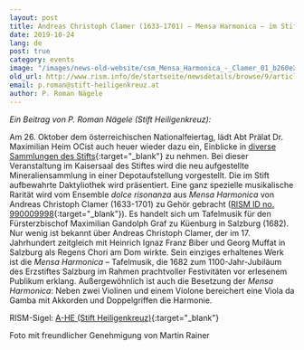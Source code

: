 ```yaml
---
layout: post
title: Andreas Christoph Clamer (1633-1701) – Mensa Harmonica – im Stift Heiligenkreuz
date: 2019-10-24
lang: de
post: true
category: events
image: "/images/news-old-website/csm_Mensa_Harmonica_-_Clamer_01_b260e2f7f4.jpg"
old_url: http://www.rism.info/de/startseite/newsdetails/browse/9/article/64/andreas-christoph-clamer-1633-1701-mensa-harmonica-at-heiligenkreuz-monastery.html
email: p.roman@stift-heiligenkreuz.at
author: P. Roman Nägele
---
```


_Ein Beitrag von P. Roman Nägele (Stift Heiligenkreuz):_

Am 26. Oktober dem österreichischen Nationalfeiertag, lädt Abt Prälat Dr. Maximilian Heim OCist auch heuer wieder dazu ein, Einblicke in [diverse Sammlungen des Stifts](http://www.stift-heiligenkreuz-sammlungen.at){:target="_blank"} zu nehmen. Bei dieser Veranstaltung im Kaisersaal des Stiftes wird die neu aufgestellte Mineraliensammlung in einer Depotaufstellung vorgestellt. Die im Stift aufbewahrte Daktyliothek wird präsentiert. Eine ganz spezielle musikalische Rarität wird vom Ensemble _dolce risonanza_ aus _Mensa Harmonica_ von Andreas Christoph Clamer (1633-1701) zu Gehör gebracht ([RISM ID no. 990009998](https://opac.rism.info/search?id=990009998&View=rism){:target="_blank"}). Es handelt sich um Tafelmusik für den Fürsterzbischof Maximilian Gandolph Graf zu Küenburg in Salzburg (1682). Nur wenig ist bekannt über Andreas Christoph Clamer, der im 17. Jahrhundert zeitgleich mit Heinrich Ignaz Franz Biber und Georg Muffat in Salzburg als Regens Chori am Dom wirkte. Sein einziges erhaltenes Werk ist die _Mensa Harmonica_ – Tafelmusik, die 1682 zum 1100-Jahr-Jubiläum des Erzstiftes Salzburg im Rahmen prachtvoller Festivitäten vor erlesenem Publikum erklang. Außergewöhnlich ist auch die Besetzung der _Mensa Harmonica_: Neben zwei Violinen und einem Violone bereichert eine Viola da Gamba mit Akkorden und Doppelgriffen die Harmonie.

RISM-Sigel: [A-HE (Stift Heiligenkreuz)](https://opac.rism.info/search?View=rism&siglum=A-HE){:target="_blank"}


Foto mit freundlicher Genehmigung von Martin Rainer